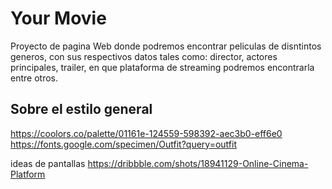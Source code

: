 # Your Movie
Proyecto de pagina Web donde podremos encontrar peliculas de disntintos generos, con sus respectivos datos tales como: director, actores principales, trailer, en que plataforma de streaming podremos encontrarla entre otros.

## Sobre el estilo general
https://coolors.co/palette/01161e-124559-598392-aec3b0-eff6e0
https://fonts.google.com/specimen/Outfit?query=outfit

ideas de pantallas
https://dribbble.com/shots/18941129-Online-Cinema-Platform



